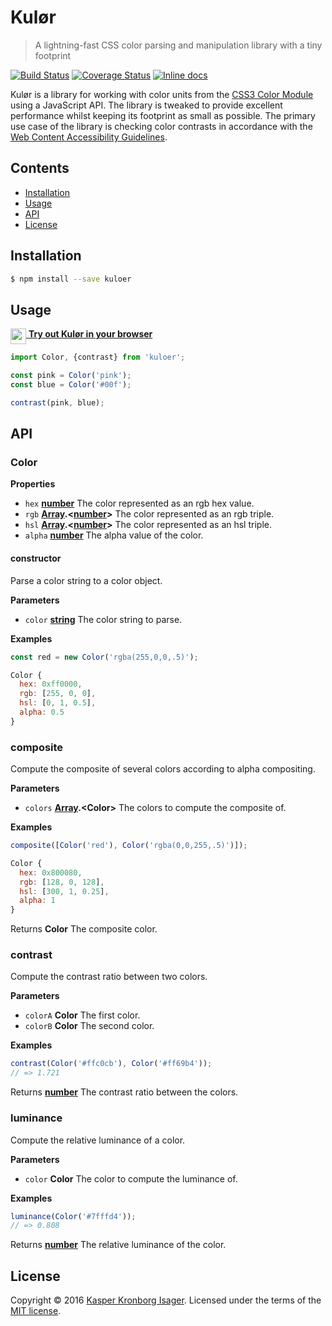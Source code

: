 # Kulør

> A lightning-fast CSS color parsing and manipulation library with a tiny footprint

[![Build Status](https://travis-ci.org/kasperisager/kuloer.svg?branch=master)](https://travis-ci.org/kasperisager/kuloer) [![Coverage Status](https://coveralls.io/repos/github/kasperisager/kuloer/badge.svg?branch=master)](https://coveralls.io/github/kasperisager/kuloer?branch=master) [![Inline docs](http://inch-ci.org/github/kasperisager/kuloer.svg?branch=master)](http://inch-ci.org/github/kasperisager/kuloer)

Kulør is a library for working with color units from the [CSS3 Color Module](https://www.w3.org/TR/css3-color) using a JavaScript API. The library is tweaked to provide excellent performance whilst keeping its footprint as small as possible. The primary use case of the library is checking color contrasts in accordance with the [Web Content Accessibility Guidelines](https://www.w3.org/TR/2008/REC-WCAG20-20081211/#contrast-ratiodef).

## Contents

-   [Installation](#installation)
-   [Usage](#usage)
-   [API](#api)
-   [License](#license)

## Installation

```sh
$ npm install --save kuloer
```

## Usage

[<img src=https://tonicdev.com/favicon.ico width=25 align=top> __Try out Kulør in your browser__](https://tonicdev.com/npm/kuloer)

```js
import Color, {contrast} from 'kuloer';

const pink = Color('pink');
const blue = Color('#00f');

contrast(pink, blue);
```

## API

### Color

**Properties**

-   `hex` **[number](https://developer.mozilla.org/en-US/docs/Web/JavaScript/Reference/Global_Objects/Number)** The color represented as an rgb hex value.
-   `rgb` **[Array](https://developer.mozilla.org/en-US/docs/Web/JavaScript/Reference/Global_Objects/Array).&lt;[number](https://developer.mozilla.org/en-US/docs/Web/JavaScript/Reference/Global_Objects/Number)>** The color represented as an rgb triple.
-   `hsl` **[Array](https://developer.mozilla.org/en-US/docs/Web/JavaScript/Reference/Global_Objects/Array).&lt;[number](https://developer.mozilla.org/en-US/docs/Web/JavaScript/Reference/Global_Objects/Number)>** The color represented as an hsl triple.
-   `alpha` **[number](https://developer.mozilla.org/en-US/docs/Web/JavaScript/Reference/Global_Objects/Number)** The alpha value of the color.

#### constructor

Parse a color string to a color object.

**Parameters**

-   `color` **[string](https://developer.mozilla.org/en-US/docs/Web/JavaScript/Reference/Global_Objects/String)** The color string to parse.

**Examples**

```javascript
const red = new Color('rgba(255,0,0,.5)');

Color {
  hex: 0xff0000,
  rgb: [255, 0, 0],
  hsl: [0, 1, 0.5],
  alpha: 0.5
}
```

### composite

Compute the composite of several colors according to alpha compositing.

**Parameters**

-   `colors` **[Array](https://developer.mozilla.org/en-US/docs/Web/JavaScript/Reference/Global_Objects/Array).&lt;Color>** The colors to compute the composite of.

**Examples**

```javascript
composite([Color('red'), Color('rgba(0,0,255,.5)')]);

Color {
  hex: 0x800080,
  rgb: [128, 0, 128],
  hsl: [300, 1, 0.25],
  alpha: 1
}
```

Returns **Color** The composite color.

### contrast

Compute the contrast ratio between two colors.

**Parameters**

-   `colorA` **Color** The first color.
-   `colorB` **Color** The second color.

**Examples**

```javascript
contrast(Color('#ffc0cb'), Color('#ff69b4'));
// => 1.721
```

Returns **[number](https://developer.mozilla.org/en-US/docs/Web/JavaScript/Reference/Global_Objects/Number)** The contrast ratio between the colors.

### luminance

Compute the relative luminance of a color.

**Parameters**

-   `color` **Color** The color to compute the luminance of.

**Examples**

```javascript
luminance(Color('#7fffd4'));
// => 0.808
```

Returns **[number](https://developer.mozilla.org/en-US/docs/Web/JavaScript/Reference/Global_Objects/Number)** The relative luminance of the color.

## License

Copyright © 2016 [Kasper Kronborg Isager](https://github.com/kasperisager). Licensed under the terms of the [MIT license](LICENSE.md).
